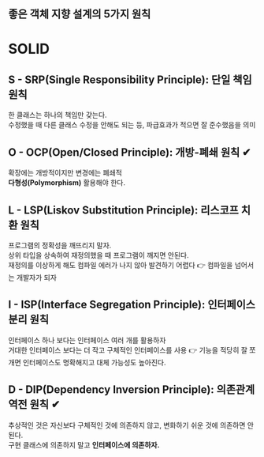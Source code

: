 ## 좋은 객체 지향 설계의 5가지 원칙

# SOLID

## S - SRP(Single Responsibility Principle): 단일 책임 원칙
한 클래스는 하나의 책임만 갖는다.  
수정했을 때 다른 클래스 수정을 안해도 되는 등, 파급효과가 적으면 잘 준수했음을 의미   

## O - OCP(Open/Closed Principle): 개방-폐쇄 원칙 ✔
확장에는 개방적이지만 변경에는 폐쇄적  
__다형성(Polymorphism)__ 활용해야 한다.

## L - LSP(Liskov Substitution Principle): 리스코프 치환 원칙
프로그램의 정확성을 깨뜨리지 말자.  
상위 타입을 상속하여 재정의했을 때 프로그램이 깨지면 안된다.  
재정의를 이상하게 해도 컴파일 에러가 나지 않아 발견하기 어렵다 👉 컴파일을 넘어서는 개발자가 되자

## I - ISP(Interface Segregation Principle): 인터페이스 분리 원칙
인터페이스 하나 보다는 인터페이스 여러 개를 활용하자  
거대한 인터페이스 보다는 더 작고 구체적인 인터페이스를 사용 👉 기능을 적당히 잘 쪼개면 인터페이스도 명확해지고 대체 가능성도 높아진다.  

## D - DIP(Dependency Inversion Principle): 의존관계 역전 원칙 ✔
추상적인 것은 자신보다 구체적인 것에 의존하지 않고, 변화하기 쉬운 것에 의존하면 안 된다.  
구현 클래스에 의존하지 말고 __인터페이스에 의존하자.__

